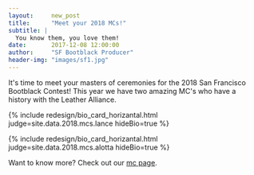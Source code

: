 ```yaml
---
layout:     new_post
title:      "Meet your 2018 MCs!"
subtitle: |
  You know them, you love them!
date:       2017-12-08 12:00:00
author:     "SF Bootblack Producer"
header-img: "images/sf1.jpg"
---
```


It's time to meet your masters of ceremonies for the 2018 San Francisco Bootblack Contest!
This year we have two amazing MC's who have a history with the Leather Alliance.

{% include redesign/bio_card_horizantal.html judge=site.data.2018.mcs.lance hideBio=true %}

<div class="vspace1">

{% include redesign/bio_card_horizantal.html judge=site.data.2018.mcs.alotta hideBio=true %}

<p class="vspace2">
  Want to know more? Check out our <a href="/2018/mcs"> mc page</a>.
</p>
